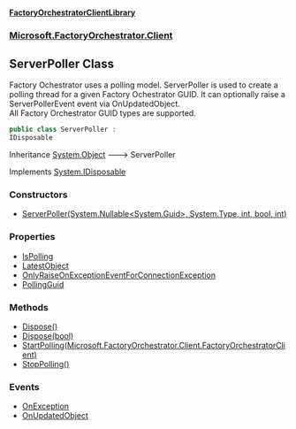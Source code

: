#### [FactoryOrchestratorClientLibrary](./FactoryOrchestratorClientLibrary.md 'FactoryOrchestratorClientLibrary')
### [Microsoft.FactoryOrchestrator.Client](./Microsoft-FactoryOrchestrator-Client.md 'Microsoft.FactoryOrchestrator.Client')
## ServerPoller Class
Factory Ochestrator uses a polling model. ServerPoller is used to create a polling thread for a given Factory Ochestrator GUID. It can optionally raise a ServerPollerEvent event via OnUpdatedObject.  
All Factory Orchestrator GUID types are supported.  
```csharp
public class ServerPoller :
IDisposable
```
Inheritance [System.Object](https://docs.microsoft.com/en-us/dotnet/api/System.Object 'System.Object') &#129106; ServerPoller  

Implements [System.IDisposable](https://docs.microsoft.com/en-us/dotnet/api/System.IDisposable 'System.IDisposable')  
### Constructors
- [ServerPoller(System.Nullable&lt;System.Guid&gt;, System.Type, int, bool, int)](./Microsoft-FactoryOrchestrator-Client-ServerPoller-ServerPoller(System-Nullable-System-Guid-_System-Type_int_bool_int).md 'Microsoft.FactoryOrchestrator.Client.ServerPoller.ServerPoller(System.Nullable&lt;System.Guid&gt;, System.Type, int, bool, int)')
### Properties
- [IsPolling](./Microsoft-FactoryOrchestrator-Client-ServerPoller-IsPolling.md 'Microsoft.FactoryOrchestrator.Client.ServerPoller.IsPolling')
- [LatestObject](./Microsoft-FactoryOrchestrator-Client-ServerPoller-LatestObject.md 'Microsoft.FactoryOrchestrator.Client.ServerPoller.LatestObject')
- [OnlyRaiseOnExceptionEventForConnectionException](./Microsoft-FactoryOrchestrator-Client-ServerPoller-OnlyRaiseOnExceptionEventForConnectionException.md 'Microsoft.FactoryOrchestrator.Client.ServerPoller.OnlyRaiseOnExceptionEventForConnectionException')
- [PollingGuid](./Microsoft-FactoryOrchestrator-Client-ServerPoller-PollingGuid.md 'Microsoft.FactoryOrchestrator.Client.ServerPoller.PollingGuid')
### Methods
- [Dispose()](./Microsoft-FactoryOrchestrator-Client-ServerPoller-Dispose().md 'Microsoft.FactoryOrchestrator.Client.ServerPoller.Dispose()')
- [Dispose(bool)](./Microsoft-FactoryOrchestrator-Client-ServerPoller-Dispose(bool).md 'Microsoft.FactoryOrchestrator.Client.ServerPoller.Dispose(bool)')
- [StartPolling(Microsoft.FactoryOrchestrator.Client.FactoryOrchestratorClient)](./Microsoft-FactoryOrchestrator-Client-ServerPoller-StartPolling(Microsoft-FactoryOrchestrator-Client-FactoryOrchestratorClient).md 'Microsoft.FactoryOrchestrator.Client.ServerPoller.StartPolling(Microsoft.FactoryOrchestrator.Client.FactoryOrchestratorClient)')
- [StopPolling()](./Microsoft-FactoryOrchestrator-Client-ServerPoller-StopPolling().md 'Microsoft.FactoryOrchestrator.Client.ServerPoller.StopPolling()')
### Events
- [OnException](./Microsoft-FactoryOrchestrator-Client-ServerPoller-OnException.md 'Microsoft.FactoryOrchestrator.Client.ServerPoller.OnException')
- [OnUpdatedObject](./Microsoft-FactoryOrchestrator-Client-ServerPoller-OnUpdatedObject.md 'Microsoft.FactoryOrchestrator.Client.ServerPoller.OnUpdatedObject')
